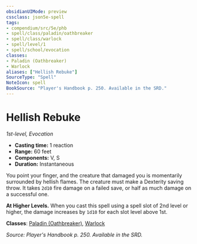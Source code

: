 ```yaml
---
obsidianUIMode: preview
cssclass: json5e-spell
tags:
- compendium/src/5e/phb
- spell/class/paladin/oathbreaker
- spell/class/warlock
- spell/level/1
- spell/school/evocation
classes:
- Paladin (Oathbreaker)
- Warlock
aliases: ["Hellish Rebuke"]
SourceType: "Spell"
NoteIcon: spell
BookSource: "Player's Handbook p. 250. Available in the SRD."
---
```

# Hellish Rebuke
*1st-level, Evocation*  

- **Casting time:** 1 reaction
- **Range:** 60 feet
- **Components:** V, S
- **Duration:** Instantaneous

You point your finger, and the creature that damaged you is momentarily surrounded by hellish flames. The creature must make a Dexterity saving throw. It takes `2d10` fire damage on a failed save, or half as much damage on a successful one.

**At Higher Levels.** When you cast this spell using a spell slot of 2nd level or higher, the damage increases by `1d10` for each slot level above 1st.

**Classes**: [Paladin (Oathbreaker)](/2-Mechanics/CLI/classes/paladin-oathbreaker.md), [Warlock](/2-Mechanics/CLI/classes/warlock.md)

*Source: Player's Handbook p. 250. Available in the SRD.*